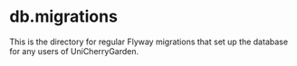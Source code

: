 # db.migrations

This is the directory for regular Flyway migrations that set up the database for any users of UniCherryGarden.
